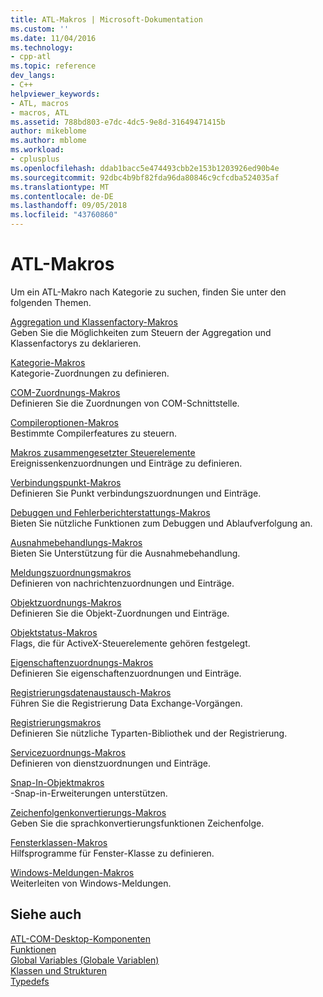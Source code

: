 ```yaml
---
title: ATL-Makros | Microsoft-Dokumentation
ms.custom: ''
ms.date: 11/04/2016
ms.technology:
- cpp-atl
ms.topic: reference
dev_langs:
- C++
helpviewer_keywords:
- ATL, macros
- macros, ATL
ms.assetid: 788bd803-e7dc-4dc5-9e8d-31649471415b
author: mikeblome
ms.author: mblome
ms.workload:
- cplusplus
ms.openlocfilehash: ddab1bacc5e474493cbb2e153b1203926ed90b4e
ms.sourcegitcommit: 92dbc4b9bf82fda96da80846c9cfcdba524035af
ms.translationtype: MT
ms.contentlocale: de-DE
ms.lasthandoff: 09/05/2018
ms.locfileid: "43760860"
---
```

# <a name="atl-macros"></a>ATL-Makros

Um ein ATL-Makro nach Kategorie zu suchen, finden Sie unter den folgenden Themen.

[Aggregation und Klassenfactory-Makros](../../atl/reference/aggregation-and-class-factory-macros.md)  
Geben Sie die Möglichkeiten zum Steuern der Aggregation und Klassenfactorys zu deklarieren.

[Kategorie-Makros](../../atl/reference/category-macros.md)  
Kategorie-Zuordnungen zu definieren.

[COM-Zuordnungs-Makros](../../atl/reference/com-map-macros.md)  
Definieren Sie die Zuordnungen von COM-Schnittstelle.

[Compileroptionen-Makros](../../atl/reference/compiler-options-macros.md)  
Bestimmte Compilerfeatures zu steuern.

[Makros zusammengesetzter Steuerelemente](../../atl/reference/composite-control-macros.md)  
Ereignissenkenzuordnungen und Einträge zu definieren.

[Verbindungspunkt-Makros](../../atl/reference/connection-point-macros.md)  
Definieren Sie Punkt verbindungszuordnungen und Einträge.

[Debuggen und Fehlerberichterstattungs-Makros](../../atl/reference/debugging-and-error-reporting-macros.md)  
Bieten Sie nützliche Funktionen zum Debuggen und Ablaufverfolgung an.

[Ausnahmebehandlungs-Makros](../../atl/reference/exception-handling-macros.md)  
Bieten Sie Unterstützung für die Ausnahmebehandlung.

[Meldungszuordnungsmakros](../../atl/reference/message-map-macros-atl.md)  
Definieren von nachrichtenzuordnungen und Einträge.

[Objektzuordnungs-Makros](../../atl/reference/object-map-macros.md)  
Definieren Sie die Objekt-Zuordnungen und Einträge.

[Objektstatus-Makros](../../atl/reference/object-status-macros.md)  
Flags, die für ActiveX-Steuerelemente gehören festgelegt.

[Eigenschaftenzuordnungs-Makros](../../atl/reference/property-map-macros.md)  
Definieren Sie eigenschaftenzuordnungen und Einträge.

[Registrierungsdatenaustausch-Makros](../../atl/reference/registry-data-exchange-macros.md)  
Führen Sie die Registrierung Data Exchange-Vorgängen.

[Registrierungsmakros](../../atl/reference/registry-macros.md)  
Definieren Sie nützliche Typarten-Bibliothek und der Registrierung.

[Servicezuordnungs-Makros](../../atl/reference/service-map-macros.md)  
Definieren von dienstzuordnungen und Einträge.

[Snap-In-Objektmakros](../../atl/reference/snap-in-object-macros.md)  
-Snap-in-Erweiterungen unterstützen.

[Zeichenfolgenkonvertierungs-Makros](string-conversion-macros.md)  
Geben Sie die sprachkonvertierungsfunktionen Zeichenfolge.

[Fensterklassen-Makros](../../atl/reference/window-class-macros.md)  
Hilfsprogramme für Fenster-Klasse zu definieren.

[Windows-Meldungen-Makros](../../atl/reference/windows-messages-macros.md)  
Weiterleiten von Windows-Meldungen.

## <a name="see-also"></a>Siehe auch

[ATL-COM-Desktop-Komponenten](../../atl/atl-com-desktop-components.md)   
[Funktionen](../../atl/reference/atl-functions.md)   
[Global Variables (Globale Variablen)](../../atl/reference/atl-global-variables.md)   
[Klassen und Strukturen](../../atl/reference/atl-classes.md)  
[Typedefs](../../atl/reference/atl-typedefs.md)   

